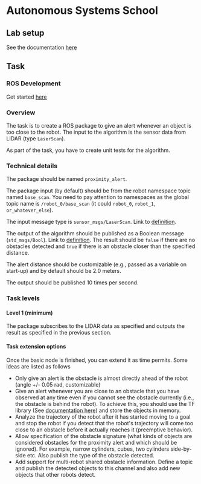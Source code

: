 # Autonomous Systems School

## Lab setup

See the documentation [here](lab_stack.md)

## Task

### ROS Development

Get started [here](ros_dev.md)

### Overview

The task is to create a ROS package to give an alert whenever an object is too close to the robot. The input to the algorithm is the sensor data from LIDAR (type `LaserScan`).

As part of the task, you have to create unit tests for the algorithm.

### Technical details

The package should be named `proximity_alert`.

The package input (by default) should be from the robot namespace topic named `base_scan`. You need to pay attention to namespaces as the global topic name is `/robot_0/base_scan` (it could `robot_0`, `robot_1`, `or_whatever_else`).

The input message type is `sensor_msgs/LaserScan`. Link to [definition](http://docs.ros.org/melodic/api/sensor_msgs/html/msg/LaserScan.html).

The output of the algorithm should be published as a Boolean message (`std_msgs/Bool`). Link to [definition](http://docs.ros.org/api/std_msgs/html/msg/Bool.html). The result should be `false` if there are no obstacles detected and `true` if there is an obstacle closer than the specified distance.

The alert distance should be customizable (e.g., passed as a variable on start-up) and by default should be 2.0 meters.

The output should be published 10 times per second.

### Task levels
#### Level 1 (minimum)
The package subscribes to the LIDAR data as specified and outputs the result as specified in the previous section.

#### Task extension options
Once the basic node is finished, you can extend it as time permits. Some ideas are listed as follows
- Only give an alert is the obstacle is almost directly ahead of the robot (angle +/- 0.05 rad, customizable)
- Give an alert whenever you are close to an obstacle that you have observed at any time even if you cannot see the obstacle currently (i.e., the obstacle is behind the robot). To achieve this, you should use the TF library (See [documentation here](http://wiki.ros.org/tf)) and store the objects in memory.
- Analyze the trajectory of the robot after it has started moving to a goal and stop the robot if you detect that the robot's trajectory will come too close to an obstacle before it actually reaches it (preemptive behavior).
- Allow specification of the obstacle signature (what kinds of objects are considered obstacles for the proximity alert and which should be ignored). For example, narrow cylinders, cubes, two cylinders side-by-side etc. Also publish the type of the obstacle detected.
- Add support for multi-robot shared obstacle information. Define a topic and publish the detected objects to this channel and also add new objects that other robots detect.
